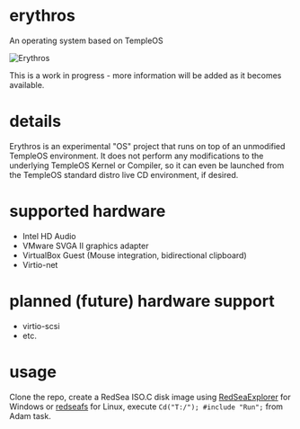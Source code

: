 # erythros
An operating system based on TempleOS

![Erythros](https://raw.githubusercontent.com/obecebo/erythros/master/preview.png)

This is a work in progress - more information will be added as it becomes available.

# details

Erythros is an experimental "OS" project that runs on top of an unmodified TempleOS environment. It does not perform any modifications to the underlying TempleOS Kernel or Compiler, so it can even be launched from the TempleOS standard distro live CD environment, if desired.

# supported hardware

- Intel HD Audio
- VMware SVGA II graphics adapter
- VirtualBox Guest (Mouse integration, bidirectional clipboard)
- Virtio-net

# planned (future) hardware support
- virtio-scsi
- etc.

# usage

Clone the repo, create a RedSea ISO.C disk image using [RedSeaExplorer](https://checksum.fail/files/RedSeaExplorer-0.6.zip) for Windows or [redseafs](https://github.com/obecebo/redseafs) for Linux, execute `Cd("T:/"); #include "Run";` from Adam task.
